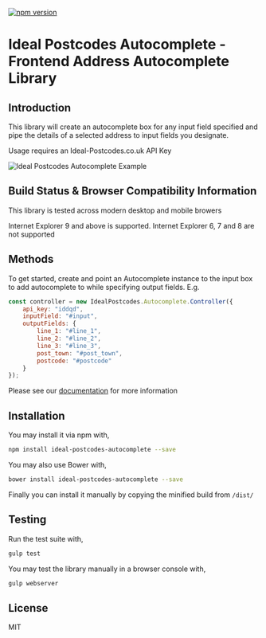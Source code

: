 [![npm version](https://badge.fury.io/js/ideal-postcodes-autocomplete.svg)](https://badge.fury.io/js/ideal-postcodes-autocomplete) 

# Ideal Postcodes Autocomplete - Frontend Address Autocomplete Library

## Introduction

This library will create an autocomplete box for any input field specified and pipe the details of a selected address to input fields you designate.

Usage requires an Ideal-Postcodes.co.uk API Key

![Ideal Postcodes Autocomplete Example](https://raw.github.com/ideal-postcodes/ideal-postcodes-autocomplete/master/example/example.png)

## Build Status & Browser Compatibility Information

This library is tested across modern desktop and mobile browers

Internet Explorer 9 and above is supported. Internet Explorer 6, 7 and 8 are not supported

## Methods

To get started, create and point an Autocomplete instance to the input box to add autocomplete to while specifying output fields. E.g.

```javascript
const controller = new IdealPostcodes.Autocomplete.Controller({
	api_key: "iddqd",
	inputField: "#input",
	outputFields: {
		line_1: "#line_1",
		line_2: "#line_2",
		line_3: "#line_3",
		post_town: "#post_town",
		postcode: "#postcode"
	}
});
```

Please see our [documentation](https://ideal-postcodes.co.uk/documentation/ideal-postcodes-autocomplete) for more information

## Installation

You may install it via npm with,

```bash
npm install ideal-postcodes-autocomplete --save
```

You may also use Bower with,

```bash
bower install ideal-postcodes-autocomplete --save
```

Finally you can install it manually by copying the minified build from `/dist/`

## Testing

Run the test suite with,

```bash
gulp test
```

You may test the library manually in a browser console with,

```bash
gulp webserver
```

## License

MIT
